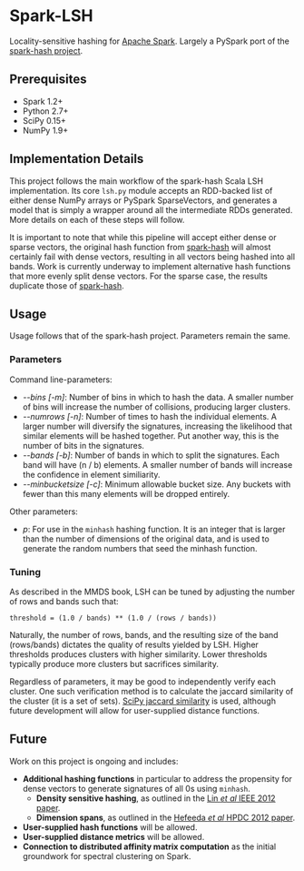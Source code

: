 Spark-LSH
=========

Locality-sensitive hashing for [Apache Spark](http://spark.apache.org/). Largely a PySpark port of the [spark-hash project](https://github.com/mrsqueeze/spark-hash).

Prerequisites
-------------

- Spark 1.2+
- Python 2.7+
- SciPy 0.15+
- NumPy 1.9+

Implementation Details
----------------------

This project follows the main workflow of the spark-hash Scala LSH implementation. Its core `lsh.py` module accepts an RDD-backed list of either dense NumPy arrays or PySpark SparseVectors, and generates a model that is simply a wrapper around all the intermediate RDDs generated. More details on each of these steps will follow.

It is important to note that while this pipeline will accept either dense or sparse vectors, the original hash function from [spark-hash](https://github.com/mrsqueeze/spark-hash) will almost certainly fail with dense vectors, resulting in all vectors being hashed into all bands. Work is currently underway to implement alternative hash functions that more evenly split dense vectors. For the sparse case, the results duplicate those of [spark-hash](https://github.com/mrsqueeze/spark-hash).

Usage
-----

Usage follows that of the spark-hash project. Parameters remain the same.

### Parameters

Command line-parameters:

 - *--bins [-m]*: Number of bins in which to hash the data. A smaller number of bins will increase the number of collisions, producing larger clusters.
 - *--numrows [-n]*: Number of times to hash the individual elements. A larger number will diversify the signatures, increasing the likelihood that similar elements will be hashed together. Put another way, this is the number of bits in the signatures.
 - *--bands [-b]*: Number of bands in which to split the signatures. Each band will have (n / b) elements. A smaller number of bands will increase the confidence in element similiarity.
 - *--minbucketsize [-c]*: Minimum allowable bucket size. Any buckets with fewer than this many elements will be dropped entirely.

Other parameters:

 - *p*: For use in the `minhash` hashing function. It is an integer that is larger than the number of dimensions of the original data, and is used to generate the random numbers that seed the minhash function.

### Tuning

As described in the MMDS book, LSH can be tuned by adjusting the number of rows and bands such that:

    threshold = (1.0 / bands) ** (1.0 / (rows / bands))
    
Naturally, the number of rows, bands, and the resulting size of the band (rows/bands) dictates the quality of results yielded by LSH. Higher thresholds produces clusters with higher similarity. Lower thresholds typically produce more clusters but sacrifices similarity. 

Regardless of parameters, it may be good to independently verify each cluster. One such verification method is to calculate the jaccard similarity of the cluster (it is a set of sets). [SciPy jaccard similarity](http://docs.scipy.org/doc/scipy/reference/generated/scipy.spatial.distance.jaccard.html) is used, although future development will allow for user-supplied distance functions.

Future
------

Work on this project is ongoing and includes:

 - **Additional hashing functions** in particular to address the propensity for dense vectors to generate signatures of all 0s using `minhash`.
     - **Density sensitive hashing**, as outlined in the [Lin *et al* IEEE 2012 paper](http://arxiv.org/pdf/1205.2930.pdf).
     - **Dimension spans**, as outlined in the [Hefeeda *et al* HPDC 2012 paper](http://dl.acm.org/citation.cfm?id=2287111).
 - **User-supplied hash functions** will be allowed.
 - **User-supplied distance metrics** will be allowed.
 - **Connection to distributed affinity matrix computation** as the initial groundwork for spectral clustering on Spark.